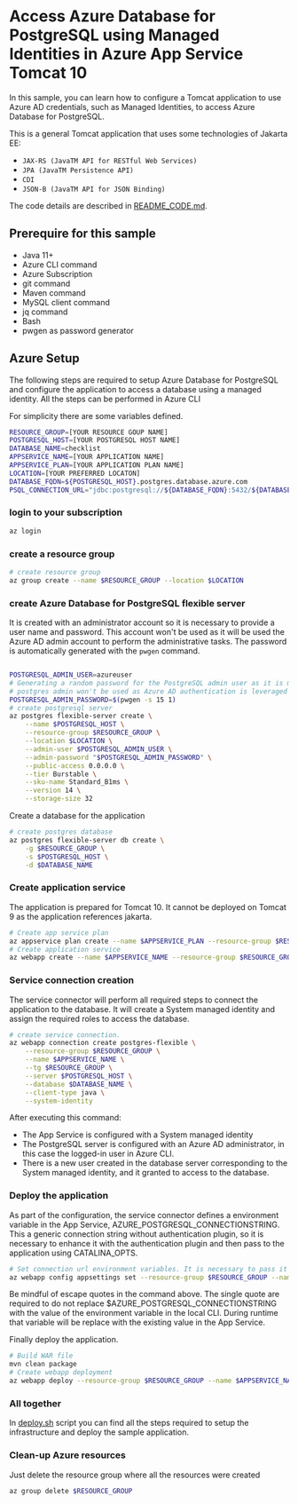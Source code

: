 # Access Azure Database for PostgreSQL using Managed Identities in Azure App Service Tomcat 10

In this sample, you can learn how to configure a Tomcat application to use Azure AD credentials, such as Managed Identities, to access Azure Database for PostgreSQL.

This is a general Tomcat application that uses some technologies of Jakarta EE:

* `JAX-RS (JavaTM API for RESTful Web Services)` 
* `JPA (JavaTM Persistence API)`
* `CDI`
* `JSON-B (JavaTM API for JSON Binding)`

The code details are described in [README_CODE.md](README_CODE.md).

## Prerequire for this sample

* Java 11+
* Azure CLI command
* Azure Subscription
* git command
* Maven command
* MySQL client command
* jq command
* Bash
* pwgen as password generator

## Azure Setup

The following steps are required to setup Azure Database for PostgreSQL and configure the application to access a database using a managed identity. All the steps can be performed in Azure CLI

For simplicity there are some variables defined.

```bash
RESOURCE_GROUP=[YOUR RESOURCE GOUP NAME]
POSTGRESQL_HOST=[YOUR POSTGRESQL HOST NAME]
DATABASE_NAME=checklist
APPSERVICE_NAME=[YOUR APPLICATION NAME]
APPSERVICE_PLAN=[YOUR APPLICATION PLAN NAME]
LOCATION=[YOUR PREFERRED LOCATON]
DATABASE_FQDN=${POSTGRESQL_HOST}.postgres.database.azure.com
PSQL_CONNECTION_URL="jdbc:postgresql://${DATABASE_FQDN}:5432/${DATABASE_NAME}?sslmode=require&authenticationPluginClassName=com.azure.identity.providers.postgresql.AzureIdentityPostgresqlAuthenticationPlugin"
```

### login to your subscription

```bash
az login
```

### create a resource group

```bash
# create resource group
az group create --name $RESOURCE_GROUP --location $LOCATION
```

### create Azure Database for PostgreSQL flexible server

It is created with an administrator account so it is necessary to provide a user name and password. This account won't be used as it will be used the Azure AD admin account to perform the administrative tasks. The password is automatically generated with the `pwgen` command.

```bash

POSTGRESQL_ADMIN_USER=azureuser
# Generating a random password for the PostgreSQL admin user as it is mandatory
# postgres admin won't be used as Azure AD authentication is leveraged also for administering the database
POSTGRESQL_ADMIN_PASSWORD=$(pwgen -s 15 1)
# create postgresql server
az postgres flexible-server create \
    --name $POSTGRESQL_HOST \
    --resource-group $RESOURCE_GROUP \
    --location $LOCATION \
    --admin-user $POSTGRESQL_ADMIN_USER \
    --admin-password "$POSTGRESQL_ADMIN_PASSWORD" \
    --public-access 0.0.0.0 \
    --tier Burstable \
    --sku-name Standard_B1ms \
    --version 14 \
    --storage-size 32 
```

Create a database for the application

```bash
# create postgres database
az postgres flexible-server db create \
    -g $RESOURCE_GROUP \
    -s $POSTGRESQL_HOST \
    -d $DATABASE_NAME
```

### Create application service

The application is prepared for Tomcat 10. It cannot be deployed on Tomcat 9 as the application references jakarta.

```bash
# Create app service plan
az appservice plan create --name $APPSERVICE_PLAN --resource-group $RESOURCE_GROUP --location $LOCATION --sku B1 --is-linux
# Create application service
az webapp create --name $APPSERVICE_NAME --resource-group $RESOURCE_GROUP --plan $APPSERVICE_PLAN --runtime "TOMCAT:10.0-java11"
```

### Service connection creation

The service connector will perform all required steps to connect the application to the database. It will create a System managed identity and assign the required roles to access the database.

```bash
# create service connection. 
az webapp connection create postgres-flexible \
    --resource-group $RESOURCE_GROUP \
    --name $APPSERVICE_NAME \
    --tg $RESOURCE_GROUP \
    --server $POSTGRESQL_HOST \
    --database $DATABASE_NAME \
    --client-type java \
    --system-identity
```

After executing this command:

* The App Service is configured with a System managed identity
* The PostgreSQL server is configured with an Azure AD administrator, in this case the logged-in user in Azure CLI.
* There is a new user created in the database server corresponding to the System managed identity, and it granted to access to the database.

### Deploy the application

As part of the configuration, the service connector defines a environment variable in the App Service, AZURE_POSTGRESQL_CONNECTIONSTRING. This a generic connection string without authentication plugin, so it is necessary to enhance it with the authentication plugin and then pass to the application using CATALINA_OPTS.

```bash
# Set connection url environment variables. It is necessary to pass it on CATALINA_OPTS environment variable
az webapp config appsettings set --resource-group $RESOURCE_GROUP --name $APPSERVICE_NAME --settings 'CATALINA_OPTS=-DdbUrl="${AZURE_POSTGRESQL_CONNECTIONSTRING}&authenticationPluginClassName=com.azure.identity.providers.postgresql.AzureIdentityPostgresqlAuthenticationPlugin"'
```

Be mindful of escape quotes in the command above. The single quote are required to do not replace $AZURE_POSTGRESQL_CONNECTIONSTRING with the value of the environment variable in the local CLI. During runtime that variable will be replace with the existing value in the App Service.

Finally deploy the application.

```bash
# Build WAR file
mvn clean package
# Create webapp deployment
az webapp deploy --resource-group $RESOURCE_GROUP --name $APPSERVICE_NAME --src-path target/app.war --type war
```

### All together

In [deploy.sh](azure/deploy.sh) script you can find all the steps required to setup the infrastructure and deploy the sample application.

### Clean-up Azure resources

Just delete the resource group where all the resources were created
```bash
az group delete $RESOURCE_GROUP
```
